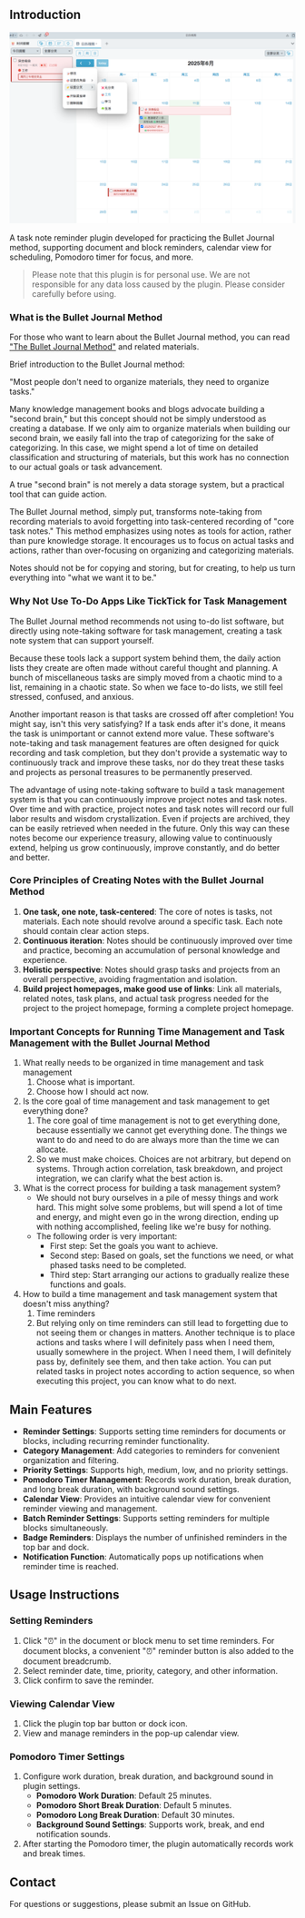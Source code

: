 ## Introduction

![](preview.png)

A task note reminder plugin developed for practicing the Bullet Journal method, supporting document and block reminders, calendar view for scheduling, Pomodoro timer for focus, and more.

> Please note that this plugin is for personal use. We are not responsible for any data loss caused by the plugin. Please consider carefully before using.

### What is the Bullet Journal Method

For those who want to learn about the Bullet Journal method, you can read ["The Bullet Journal Method"](https://bulletjournal.com/) and related materials.

Brief introduction to the Bullet Journal method:

"Most people don't need to organize materials, they need to organize tasks."

Many knowledge management books and blogs advocate building a "second brain," but this concept should not be simply understood as creating a database. If we only aim to organize materials when building our second brain, we easily fall into the trap of categorizing for the sake of categorizing. In this case, we might spend a lot of time on detailed classification and structuring of materials, but this work has no connection to our actual goals or task advancement.

A true "second brain" is not merely a data storage system, but a practical tool that can guide action.

The Bullet Journal method, simply put, transforms note-taking from recording materials to avoid forgetting into task-centered recording of "core task notes." This method emphasizes using notes as tools for action, rather than pure knowledge storage. It encourages us to focus on actual tasks and actions, rather than over-focusing on organizing and categorizing materials.

Notes should not be for copying and storing, but for creating, to help us turn everything into "what we want it to be."

### Why Not Use To-Do Apps Like TickTick for Task Management

The Bullet Journal method recommends not using to-do list software, but directly using note-taking software for task management, creating a task note system that can support yourself.

Because these tools lack a support system behind them, the daily action lists they create are often made without careful thought and planning. A bunch of miscellaneous tasks are simply moved from a chaotic mind to a list, remaining in a chaotic state. So when we face to-do lists, we still feel stressed, confused, and anxious.

Another important reason is that tasks are crossed off after completion! You might say, isn't this very satisfying? If a task ends after it's done, it means the task is unimportant or cannot extend more value. These software's note-taking and task management features are often designed for quick recording and task completion, but they don't provide a systematic way to continuously track and improve these tasks, nor do they treat these tasks and projects as personal treasures to be permanently preserved.

The advantage of using note-taking software to build a task management system is that you can continuously improve project notes and task notes. Over time and with practice, project notes and task notes will record our full labor results and wisdom crystallization. Even if projects are archived, they can be easily retrieved when needed in the future. Only this way can these notes become our experience treasury, allowing value to continuously extend, helping us grow continuously, improve constantly, and do better and better.

### Core Principles of Creating Notes with the Bullet Journal Method

1. **One task, one note, task-centered**: The core of notes is tasks, not materials. Each note should revolve around a specific task. Each note should contain clear action steps.
2. **Continuous iteration**: Notes should be continuously improved over time and practice, becoming an accumulation of personal knowledge and experience.
3. **Holistic perspective**: Notes should grasp tasks and projects from an overall perspective, avoiding fragmentation and isolation.
4. **Build project homepages, make good use of links**: Link all materials, related notes, task plans, and actual task progress needed for the project to the project homepage, forming a complete project homepage.

### Important Concepts for Running Time Management and Task Management with the Bullet Journal Method

1. What really needs to be organized in time management and task management
   1. Choose what is important.
   2. Choose how I should act now.
2. Is the core goal of time management and task management to get everything done?
   1. The core goal of time management is not to get everything done, because essentially we cannot get everything done. The things we want to do and need to do are always more than the time we can allocate.
   2. So we must make choices. Choices are not arbitrary, but depend on systems. Through action correlation, task breakdown, and project integration, we can clarify what the best action is.
3. What is the correct process for building a task management system?
   - We should not bury ourselves in a pile of messy things and work hard. This might solve some problems, but will spend a lot of time and energy, and might even go in the wrong direction, ending up with nothing accomplished, feeling like we're busy for nothing.
   - The following order is very important:
     - First step: Set the goals you want to achieve.
     - Second step: Based on goals, set the functions we need, or what phased tasks need to be completed.
     - Third step: Start arranging our actions to gradually realize these functions and goals.
4. How to build a time management and task management system that doesn't miss anything?
   1. Time reminders
   2. But relying only on time reminders can still lead to forgetting due to not seeing them or changes in matters. Another technique is to place actions and tasks where I will definitely pass when I need them, usually somewhere in the project. When I need them, I will definitely pass by, definitely see them, and then take action. You can put related tasks in project notes according to action sequence, so when executing this project, you can know what to do next.

## Main Features

- **Reminder Settings**: Supports setting time reminders for documents or blocks, including recurring reminder functionality.
- **Category Management**: Add categories to reminders for convenient organization and filtering.
- **Priority Settings**: Supports high, medium, low, and no priority settings.
- **Pomodoro Timer Management**: Records work duration, break duration, and long break duration, with background sound settings.
- **Calendar View**: Provides an intuitive calendar view for convenient reminder viewing and management.
- **Batch Reminder Settings**: Supports setting reminders for multiple blocks simultaneously.
- **Badge Reminders**: Displays the number of unfinished reminders in the top bar and dock.
- **Notification Function**: Automatically pops up notifications when reminder time is reached.

## Usage Instructions

### Setting Reminders

1. Click "⏰" in the document or block menu to set time reminders. For document blocks, a convenient "⏰" reminder button is also added to the document breadcrumb.
2. Select reminder date, time, priority, category, and other information.
3. Click confirm to save the reminder.

### Viewing Calendar View

1. Click the plugin top bar button or dock icon.
2. View and manage reminders in the pop-up calendar view.

### Pomodoro Timer Settings

1. Configure work duration, break duration, and background sound in plugin settings.
   - **Pomodoro Work Duration**: Default 25 minutes.
   - **Pomodoro Short Break Duration**: Default 5 minutes.
   - **Pomodoro Long Break Duration**: Default 30 minutes.
   - **Background Sound Settings**: Supports work, break, and end notification sounds.
2. After starting the Pomodoro timer, the plugin automatically records work and break times.

## Contact

For questions or suggestions, please submit an Issue on GitHub.
